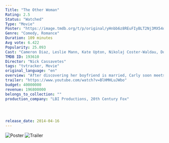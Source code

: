 ```yaml
---
Title: "The Other Woman" 
Rating: 2.5
Status: "Watched"
Type: "Movie"
Poster: "https://image.tmdb.org/t/p/original/yHnbb6z8REuFIyBLT2Nj3MX54dY.jpg"
Genre: "Comedy, Romance"
Duration: 109 minutes
Avg vote: 6.422
Popularity: 25.093
Cast: "Cameron Diaz, Leslie Mann, Kate Upton, Nikolaj Coster-Waldau, Don Johnson, Nicki Minaj, Taylor Kinney, David Thornton, Victor Cruz, Kenneth Maharaj"
TMDB ID: 193610
Director: "Nick Cassavetes"
tags: "tvtracker, Movie"
original_language: "en"
overview: "After discovering her boyfriend is married, Carly soon meets the wife he's been cheating on. And when yet another affair is discovered, all three women team up to plot mutual revenge on the three-timing SOB."
trailer: "https://www.youtube.com/watch?v=BlHMHLuJWbo"
budget: 40000000
revenue: 196800000
belongs_to_collection: ""
production_company: "LBI Productions, 20th Century Fox"




release_date: 2014-04-16
---
```

![Poster](https://image.tmdb.org/t/p/original/yHnbb6z8REuFIyBLT2Nj3MX54dY.jpg)
![Trailer](https://www.youtube.com/watch?v=BlHMHLuJWbo)